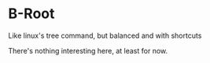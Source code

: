 # B-Root

Like linux's tree command, but balanced and with shortcuts

There's nothing interesting here, at least for now.
